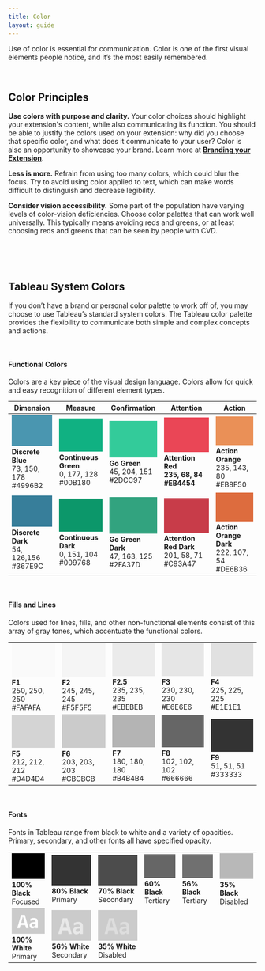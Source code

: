 ```yaml
---
title: Color
layout: guide
---
```


Use of color is essential for communication. Color is one of the first visual elements people notice, and it’s the most easily remembered.


&nbsp;

## Color Principles

**Use colors with purpose and clarity.** Your color choices should highlight your extension's content, while also communicating its function. You should be able to justify the colors used on your extension: why did you choose that specific color, and what does it communicate to your user? Color is also an opportunity to showcase your brand. Learn more at **[Branding your Extension](ux_branding)**.

**Less is more.** Refrain from using too many colors, which could blur the focus. Try to avoid using color applied to text, which can make words difficult to distinguish and decrease legibility. 

**Consider vision accessibility.** Some part of the population have varying levels of color-vision deficiencies. Choose color palettes that can work well universally. This typically means avoiding reds and greens, or at least choosing reds and greens that can be seen by people with CVD.

&nbsp;

&nbsp;

## Tableau System Colors

If you don’t have a brand or personal color palette to work off of, you may choose to use Tableau’s standard system colors. The Tableau color palette provides the flexibility to communicate both simple and complex concepts and actions. 

&nbsp;

#### Functional Colors

Colors are a key piece of the visual design language. Colors allow for quick and easy recognition of different element types.

| Dimension  |  Measure | Confirmation | Attention |  Action |
|---|---|---|---|---|
| ![Discrete Blue](./imgs/6-discrete_blue.png)<br/>**Discrete Blue**<br/>73, 150, 178<br/>#4996B2 | ![Continuous Green](./imgs/6-continuous_green.png)<br/>**Continuous Green**<br/>0, 177, 128<br/>#00B180 | ![Go Green](./imgs/6-go_green.png)<br/>**Go Green**<br/>45, 204, 151<br/>#2DCC97 | ![Attention Red](./imgs/6-attention_red.png)<b/>**Attention Red**<br/>235, 68, 84<br/>#EB4454 | ![Action Orange](./imgs/6-action_orange.png)<br/>**Action Orange**<br/>235, 143, 80<br/>#EB8F50 | 
| ![Discrete Dark](./imgs/6-discrete_dark.png)<br/>**Discrete Dark**<br/>54, 126,156<br/>#367E9C | ![Continuous Dark](./imgs/6-continuous_dark.png)<br/>**Continuous Dark**<br/>0, 151, 104<br/>#009768 | ![Go Green Dark](./imgs/6-go_green_dark.png)<br/>**Go Green Dark**<br/>47, 163, 125<br/>#2FA37D | ![Attention Red Dark](./imgs/6-attention_red_dark.png)<br/>**Attention Red Dark**<br/>201, 58, 71<br/>#C93A47 | ![Action Orange Dark](./imgs/6-action_orange_dark.png)<br/>**Action Orange Dark**<br/>222, 107, 54<br/>#DE6B36 |

&nbsp;

#### Fills and Lines

Colors used for lines, fills, and other non-functional elements consist of this array of gray tones, which accentuate the functional colors.

|   |   |   |   |   |
|---|---|---|---|---|
| ![F1](./imgs/6-F1.png)<br/>**F1**<br/>250, 250, 250<br/>#FAFAFA | ![F2](./imgs/6-F2.png)<br/>**F2**<br/>245, 245, 245<br/>#F5F5F5 | ![F2.5](./imgs/6-F2.5.png)<br/>**F2.5**<br/>235, 235, 235<br/>#EBEBEB | ![F3](./imgs/6-F3.png)<br/>**F3**<br/>230, 230, 230<br/>#E6E6E6 | ![F4](./imgs/6-F4.png)<br/>**F4**<br/>225, 225, 225<br/>#E1E1E1 |
| ![F5](./imgs/6-F5.png)<br/>**F5**<br/>212, 212, 212<br/>#D4D4D4 | ![F6](./imgs/6-F6.png)<br/>**F6**<br/>203, 203, 203<br/>#CBCBCB | ![F7](./imgs/6-F7.png)<br/>**F7**<br/>180, 180, 180<br/>#B4B4B4 | ![F8](./imgs/6-F8.png)<br/>**F8**<br/>102, 102, 102<br/>#666666 | ![F9](./imgs/6-F9.png)<br/>**F9**<br/>51, 51, 51<br/>#333333 |

&nbsp;

#### Fonts

Fonts in Tableau range from black to white and a variety of opacities. Primary, secondary, and other fonts all have specified opacity.

|   |   |   |   |   |   |
|---|---|---|---|---|---|
| ![100% Black](./imgs/6-100_black.png)<br/>**100% Black**<br/>Focused | ![80% Black](./imgs/6-80_black.png)<br/>**80% Black**<br/>Primary | ![70% Black](./imgs/6-70_black.png)<br/>**70% Black**<br/>Secondary | ![60% Black](./imgs/6-60_black.png)<br/>**60% Black**<br/>Tertiary | ![56% Black](./imgs/6-56_black.png)<br/>**56% Black**<br/>Tertiary | ![35% Black](./imgs/6-35_black.png)<br/>**35% Black**<br/>Disabled
| ![100% White](./imgs/6-100_white.png)<br/>**100% White**<br/>Primary | ![56% White](./imgs/6-56_white.png)<br/>**56% White**<br/>Secondary | ![35% White](./imgs/6-35_white.png)<br/>**35% White**<br/>Disabled
